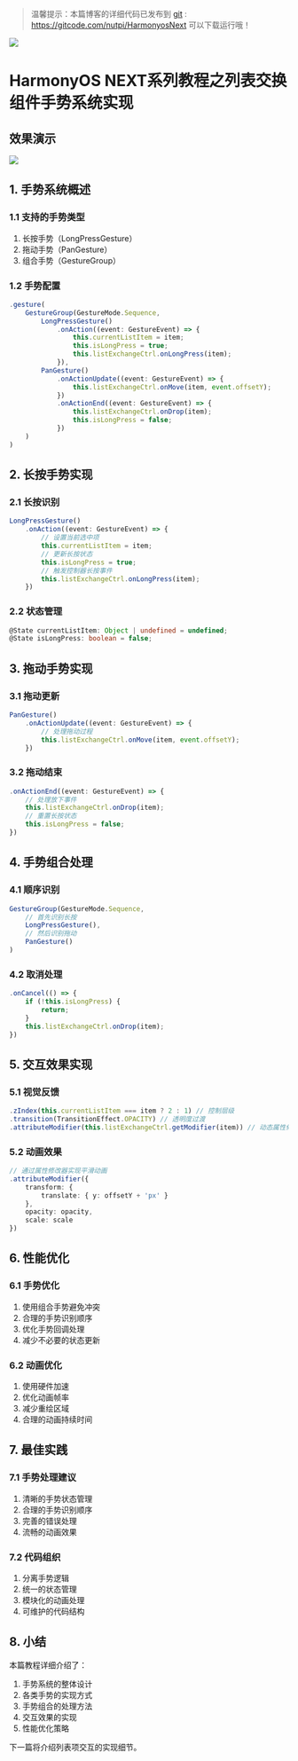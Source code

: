 > 温馨提示：本篇博客的详细代码已发布到 [git](https://gitcode.com/nutpi/HarmonyosNext) : https://gitcode.com/nutpi/HarmonyosNext 可以下载运行哦！

![](https://files.mdnice.com/user/47561/4b5070f5-e9ed-461f-9f88-734d4d5cef3d.png)

# HarmonyOS NEXT系列教程之列表交换组件手势系统实现
## 效果演示

![](https://files.mdnice.com/user/47561/82592202-671d-445a-8eee-e36ca4d748dc.gif)
## 1. 手势系统概述

### 1.1 支持的手势类型
1. 长按手势（LongPressGesture）
2. 拖动手势（PanGesture）
3. 组合手势（GestureGroup）

### 1.2 手势配置
```typescript
.gesture(
    GestureGroup(GestureMode.Sequence,
        LongPressGesture()
            .onAction((event: GestureEvent) => {
                this.currentListItem = item;
                this.isLongPress = true;
                this.listExchangeCtrl.onLongPress(item);
            }),
        PanGesture()
            .onActionUpdate((event: GestureEvent) => {
                this.listExchangeCtrl.onMove(item, event.offsetY);
            })
            .onActionEnd((event: GestureEvent) => {
                this.listExchangeCtrl.onDrop(item);
                this.isLongPress = false;
            })
    )
)
```

## 2. 长按手势实现

### 2.1 长按识别
```typescript
LongPressGesture()
    .onAction((event: GestureEvent) => {
        // 设置当前选中项
        this.currentListItem = item;
        // 更新长按状态
        this.isLongPress = true;
        // 触发控制器长按事件
        this.listExchangeCtrl.onLongPress(item);
    })
```

### 2.2 状态管理
```typescript
@State currentListItem: Object | undefined = undefined;
@State isLongPress: boolean = false;
```

## 3. 拖动手势实现

### 3.1 拖动更新
```typescript
PanGesture()
    .onActionUpdate((event: GestureEvent) => {
        // 处理拖动过程
        this.listExchangeCtrl.onMove(item, event.offsetY);
    })
```

### 3.2 拖动结束
```typescript
.onActionEnd((event: GestureEvent) => {
    // 处理放下事件
    this.listExchangeCtrl.onDrop(item);
    // 重置长按状态
    this.isLongPress = false;
})
```

## 4. 手势组合处理

### 4.1 顺序识别
```typescript
GestureGroup(GestureMode.Sequence,
    // 首先识别长按
    LongPressGesture(),
    // 然后识别拖动
    PanGesture()
)
```

### 4.2 取消处理
```typescript
.onCancel(() => {
    if (!this.isLongPress) {
        return;
    }
    this.listExchangeCtrl.onDrop(item);
})
```

## 5. 交互效果实现

### 5.1 视觉反馈
```typescript
.zIndex(this.currentListItem === item ? 2 : 1) // 控制层级
.transition(TransitionEffect.OPACITY) // 透明度过渡
.attributeModifier(this.listExchangeCtrl.getModifier(item)) // 动态属性修改
```

### 5.2 动画效果
```typescript
// 通过属性修改器实现平滑动画
.attributeModifier({
    transform: {
        translate: { y: offsetY + 'px' }
    },
    opacity: opacity,
    scale: scale
})
```

## 6. 性能优化

### 6.1 手势优化
1. 使用组合手势避免冲突
2. 合理的手势识别顺序
3. 优化手势回调处理
4. 减少不必要的状态更新

### 6.2 动画优化
1. 使用硬件加速
2. 优化动画帧率
3. 减少重绘区域
4. 合理的动画持续时间

## 7. 最佳实践

### 7.1 手势处理建议
1. 清晰的手势状态管理
2. 合理的手势识别顺序
3. 完善的错误处理
4. 流畅的动画效果

### 7.2 代码组织
1. 分离手势逻辑
2. 统一的状态管理
3. 模块化的动画处理
4. 可维护的代码结构

## 8. 小结

本篇教程详细介绍了：
1. 手势系统的整体设计
2. 各类手势的实现方式
3. 手势组合的处理方法
4. 交互效果的实现
5. 性能优化策略

下一篇将介绍列表项交互的实现细节。
